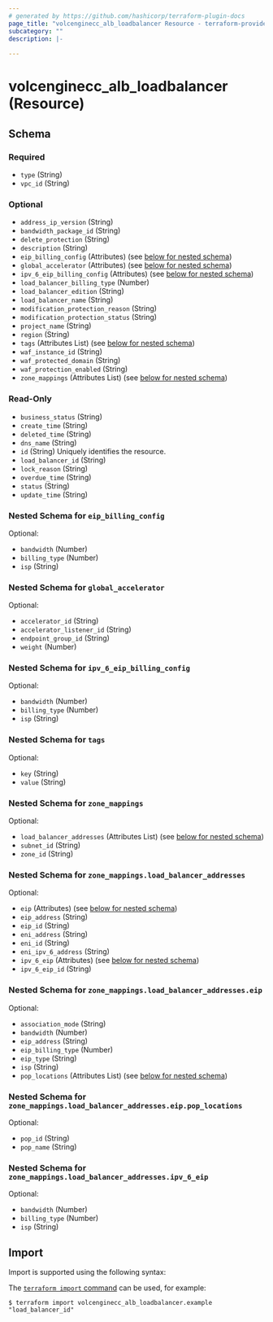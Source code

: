 ```yaml
---
# generated by https://github.com/hashicorp/terraform-plugin-docs
page_title: "volcenginecc_alb_loadbalancer Resource - terraform-provider-volcenginecc"
subcategory: ""
description: |-
  
---
```


# volcenginecc_alb_loadbalancer (Resource)





<!-- schema generated by tfplugindocs -->
## Schema

### Required

- `type` (String)
- `vpc_id` (String)

### Optional

- `address_ip_version` (String)
- `bandwidth_package_id` (String)
- `delete_protection` (String)
- `description` (String)
- `eip_billing_config` (Attributes) (see [below for nested schema](#nestedatt--eip_billing_config))
- `global_accelerator` (Attributes) (see [below for nested schema](#nestedatt--global_accelerator))
- `ipv_6_eip_billing_config` (Attributes) (see [below for nested schema](#nestedatt--ipv_6_eip_billing_config))
- `load_balancer_billing_type` (Number)
- `load_balancer_edition` (String)
- `load_balancer_name` (String)
- `modification_protection_reason` (String)
- `modification_protection_status` (String)
- `project_name` (String)
- `region` (String)
- `tags` (Attributes List) (see [below for nested schema](#nestedatt--tags))
- `waf_instance_id` (String)
- `waf_protected_domain` (String)
- `waf_protection_enabled` (String)
- `zone_mappings` (Attributes List) (see [below for nested schema](#nestedatt--zone_mappings))

### Read-Only

- `business_status` (String)
- `create_time` (String)
- `deleted_time` (String)
- `dns_name` (String)
- `id` (String) Uniquely identifies the resource.
- `load_balancer_id` (String)
- `lock_reason` (String)
- `overdue_time` (String)
- `status` (String)
- `update_time` (String)

<a id="nestedatt--eip_billing_config"></a>
### Nested Schema for `eip_billing_config`

Optional:

- `bandwidth` (Number)
- `billing_type` (Number)
- `isp` (String)


<a id="nestedatt--global_accelerator"></a>
### Nested Schema for `global_accelerator`

Optional:

- `accelerator_id` (String)
- `accelerator_listener_id` (String)
- `endpoint_group_id` (String)
- `weight` (Number)


<a id="nestedatt--ipv_6_eip_billing_config"></a>
### Nested Schema for `ipv_6_eip_billing_config`

Optional:

- `bandwidth` (Number)
- `billing_type` (Number)
- `isp` (String)


<a id="nestedatt--tags"></a>
### Nested Schema for `tags`

Optional:

- `key` (String)
- `value` (String)


<a id="nestedatt--zone_mappings"></a>
### Nested Schema for `zone_mappings`

Optional:

- `load_balancer_addresses` (Attributes List) (see [below for nested schema](#nestedatt--zone_mappings--load_balancer_addresses))
- `subnet_id` (String)
- `zone_id` (String)

<a id="nestedatt--zone_mappings--load_balancer_addresses"></a>
### Nested Schema for `zone_mappings.load_balancer_addresses`

Optional:

- `eip` (Attributes) (see [below for nested schema](#nestedatt--zone_mappings--load_balancer_addresses--eip))
- `eip_address` (String)
- `eip_id` (String)
- `eni_address` (String)
- `eni_id` (String)
- `eni_ipv_6_address` (String)
- `ipv_6_eip` (Attributes) (see [below for nested schema](#nestedatt--zone_mappings--load_balancer_addresses--ipv_6_eip))
- `ipv_6_eip_id` (String)

<a id="nestedatt--zone_mappings--load_balancer_addresses--eip"></a>
### Nested Schema for `zone_mappings.load_balancer_addresses.eip`

Optional:

- `association_mode` (String)
- `bandwidth` (Number)
- `eip_address` (String)
- `eip_billing_type` (Number)
- `eip_type` (String)
- `isp` (String)
- `pop_locations` (Attributes List) (see [below for nested schema](#nestedatt--zone_mappings--load_balancer_addresses--eip--pop_locations))

<a id="nestedatt--zone_mappings--load_balancer_addresses--eip--pop_locations"></a>
### Nested Schema for `zone_mappings.load_balancer_addresses.eip.pop_locations`

Optional:

- `pop_id` (String)
- `pop_name` (String)



<a id="nestedatt--zone_mappings--load_balancer_addresses--ipv_6_eip"></a>
### Nested Schema for `zone_mappings.load_balancer_addresses.ipv_6_eip`

Optional:

- `bandwidth` (Number)
- `billing_type` (Number)
- `isp` (String)

## Import

Import is supported using the following syntax:

The [`terraform import` command](https://developer.hashicorp.com/terraform/cli/commands/import) can be used, for example:

```shell
$ terraform import volcenginecc_alb_loadbalancer.example "load_balancer_id"
```
